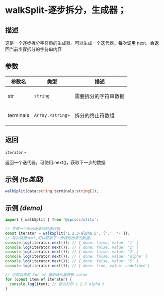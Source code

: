 # walkSplit-逐步拆分，生成器；

## 描述

<p>这是一个逐步拆分字符串的生成器。可以生成一个迭代器。每次调用 next，会返回当前步骤拆分的字符串内容</p>

## 参数

| 参数名    | 类型                              | 描述                        |
| --------- | --------------------------------- | --------------------------- |
| str       | <code>string</code>               | <p>需要拆分的字符串数据</p> |
| terminals | <code>Array.&lt;string&gt;</code> | <p>拆分的终止符数组</p>     |

## 返回

<code>iterator</code> - <p>返回一个迭代器。可使用.next()，获取下一步的数据</p>

## 示例 _(ts类型)_

```typescript
walkSplit(data:string,terminals:string[]);
```

## 示例 _(demo)_

```typescript
import { walkSplit } from '@zpcscc/utils';

// 生成一个拆分版本号的迭代器
const iterator = walkSplit('1.2.3-alpha.5', ['.', '-']);
// 每次调用next,可以获取下一步拆分出来的数据。
console.log(iterator.next()); // { done: false, value: '1' }
console.log(iterator.next()); // { done: false, value: '2' }
console.log(iterator.next()); // { done: false, value: '3' }
console.log(iterator.next()); // { done: false, value: 'alpha' }
console.log(iterator.next()); // { done: false, value: '5' }
console.log(iterator.next()); // { done: true, value: undefined }

// 也可以使用 for of 遍历迭代器获取 value
for (const item of iterator) {
  console.log(item); // 依次打印 1 2 3 alpha 5
}
```
